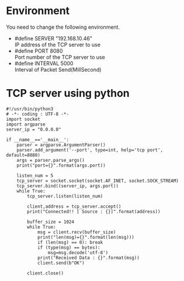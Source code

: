 # Environment
You need to change the following environment.

- #define SERVER          "192.168.10.46"    
IP address of the TCP server to use   
- #define PORT            8080   
Port number of the TCP server to use   
- #define INTERVAL        5000   
Interval of Packet Send(MillSecond)   


# TCP server using python
```
#!/usr/bin/python3
# -*- coding : UTF-8 -*-
import socket
import argparse
server_ip = "0.0.0.0"

if __name__=='__main__':
    parser = argparse.ArgumentParser()
    parser.add_argument('--port', type=int, help='tcp port', default=8080)
    args = parser.parse_args()
    print("port={}".format(args.port))

    listen_num = 5
    tcp_server = socket.socket(socket.AF_INET, socket.SOCK_STREAM)
    tcp_server.bind((server_ip, args.port))
    while True:
        tcp_server.listen(listen_num)

        client,address = tcp_server.accept()
        print("Connected!! [ Source : {}]".format(address))

        buffer_size = 1024
        while True:
            msg = client.recv(buffer_size)
            print("len(msg)={}".format(len(msg)))
            if (len(msg) == 0): break
            if (type(msg) == bytes):
                msg=msg.decode('utf-8')
            print("Received Data : {}".format(msg))
            client.send(b"OK")

        client.close()
```
